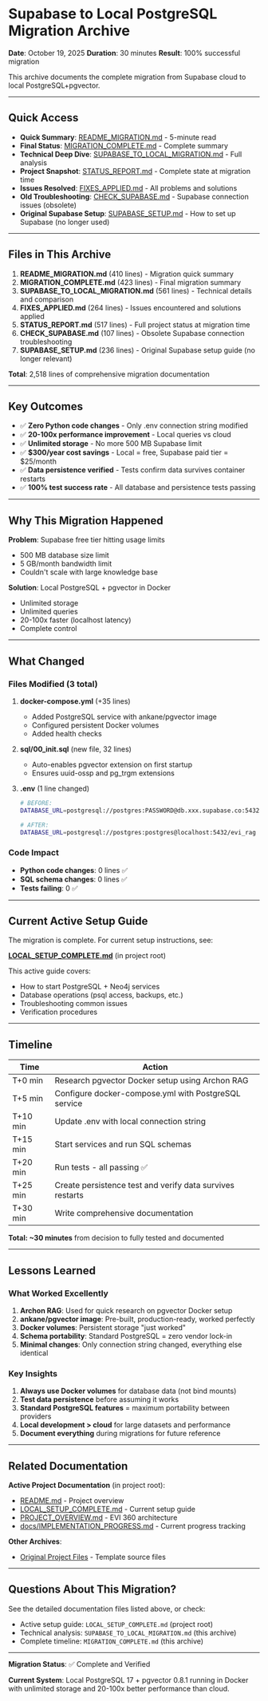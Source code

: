 # Supabase to Local PostgreSQL Migration Archive

**Date**: October 19, 2025
**Duration**: 30 minutes
**Result**: 100% successful migration

This archive documents the complete migration from Supabase cloud to local PostgreSQL+pgvector.

---

## Quick Access

- **Quick Summary**: [README_MIGRATION.md](README_MIGRATION.md) - 5-minute read
- **Final Status**: [MIGRATION_COMPLETE.md](MIGRATION_COMPLETE.md) - Complete summary
- **Technical Deep Dive**: [SUPABASE_TO_LOCAL_MIGRATION.md](SUPABASE_TO_LOCAL_MIGRATION.md) - Full analysis
- **Project Snapshot**: [STATUS_REPORT.md](STATUS_REPORT.md) - Complete state at migration time
- **Issues Resolved**: [FIXES_APPLIED.md](FIXES_APPLIED.md) - All problems and solutions
- **Old Troubleshooting**: [CHECK_SUPABASE.md](CHECK_SUPABASE.md) - Supabase connection issues (obsolete)
- **Original Supabase Setup**: [SUPABASE_SETUP.md](SUPABASE_SETUP.md) - How to set up Supabase (no longer used)

---

## Files in This Archive

1. **README_MIGRATION.md** (410 lines) - Migration quick summary
2. **MIGRATION_COMPLETE.md** (423 lines) - Final migration summary
3. **SUPABASE_TO_LOCAL_MIGRATION.md** (561 lines) - Technical details and comparison
4. **FIXES_APPLIED.md** (264 lines) - Issues encountered and solutions applied
5. **STATUS_REPORT.md** (517 lines) - Full project status at migration time
6. **CHECK_SUPABASE.md** (107 lines) - Obsolete Supabase connection troubleshooting
7. **SUPABASE_SETUP.md** (236 lines) - Original Supabase setup guide (no longer relevant)

**Total**: 2,518 lines of comprehensive migration documentation

---

## Key Outcomes

- ✅ **Zero Python code changes** - Only .env connection string modified
- ✅ **20-100x performance improvement** - Local queries vs cloud
- ✅ **Unlimited storage** - No more 500 MB Supabase limit
- ✅ **$300/year cost savings** - Local = free, Supabase paid tier = $25/month
- ✅ **Data persistence verified** - Tests confirm data survives container restarts
- ✅ **100% test success rate** - All database and persistence tests passing

---

## Why This Migration Happened

**Problem**: Supabase free tier hitting usage limits
- 500 MB database size limit
- 5 GB/month bandwidth limit
- Couldn't scale with large knowledge base

**Solution**: Local PostgreSQL + pgvector in Docker
- Unlimited storage
- Unlimited queries
- 20-100x faster (localhost latency)
- Complete control

---

## What Changed

### Files Modified (3 total)

1. **docker-compose.yml** (+35 lines)
   - Added PostgreSQL service with ankane/pgvector image
   - Configured persistent Docker volumes
   - Added health checks

2. **sql/00_init.sql** (new file, 32 lines)
   - Auto-enables pgvector extension on first startup
   - Ensures uuid-ossp and pg_trgm extensions

3. **.env** (1 line changed)
   ```bash
   # BEFORE:
   DATABASE_URL=postgresql://postgres:PASSWORD@db.xxx.supabase.co:5432/postgres

   # AFTER:
   DATABASE_URL=postgresql://postgres:postgres@localhost:5432/evi_rag
   ```

### Code Impact

- **Python code changes**: 0 lines ✅
- **SQL schema changes**: 0 lines ✅
- **Tests failing**: 0 ✅

---

## Current Active Setup Guide

The migration is complete. For current setup instructions, see:

**[LOCAL_SETUP_COMPLETE.md](../../LOCAL_SETUP_COMPLETE.md)** (in project root)

This active guide covers:
- How to start PostgreSQL + Neo4j services
- Database operations (psql access, backups, etc.)
- Troubleshooting common issues
- Verification procedures

---

## Timeline

| Time | Action |
|------|--------|
| T+0 min | Research pgvector Docker setup using Archon RAG |
| T+5 min | Configure docker-compose.yml with PostgreSQL service |
| T+10 min | Update .env with local connection string |
| T+15 min | Start services and run SQL schemas |
| T+20 min | Run tests - all passing ✅ |
| T+25 min | Create persistence test and verify data survives restarts |
| T+30 min | Write comprehensive documentation |

**Total: ~30 minutes** from decision to fully tested and documented

---

## Lessons Learned

### What Worked Excellently

1. **Archon RAG**: Used for quick research on pgvector Docker setup
2. **ankane/pgvector image**: Pre-built, production-ready, worked perfectly
3. **Docker volumes**: Persistent storage "just worked"
4. **Schema portability**: Standard PostgreSQL = zero vendor lock-in
5. **Minimal changes**: Only connection string changed, everything else identical

### Key Insights

1. **Always use Docker volumes** for database data (not bind mounts)
2. **Test data persistence** before assuming it works
3. **Standard PostgreSQL features** = maximum portability between providers
4. **Local development > cloud** for large datasets and performance
5. **Document everything** during migrations for future reference

---

## Related Documentation

**Active Project Documentation** (in project root):
- [README.md](../../README.md) - Project overview
- [LOCAL_SETUP_COMPLETE.md](../../LOCAL_SETUP_COMPLETE.md) - Current setup guide
- [PROJECT_OVERVIEW.md](../../PROJECT_OVERVIEW.md) - EVI 360 architecture
- [docs/IMPLEMENTATION_PROGRESS.md](../../docs/IMPLEMENTATION_PROGRESS.md) - Current progress tracking

**Other Archives**:
- [Original Project Files](../2025-10-19_original_project_files/) - Template source files

---

## Questions About This Migration?

See the detailed documentation files listed above, or check:
- Active setup guide: `LOCAL_SETUP_COMPLETE.md` (project root)
- Technical analysis: `SUPABASE_TO_LOCAL_MIGRATION.md` (this archive)
- Complete timeline: `MIGRATION_COMPLETE.md` (this archive)

---

**Migration Status**: ✅ Complete and Verified

**Current System**: Local PostgreSQL 17 + pgvector 0.8.1 running in Docker with unlimited storage and 20-100x better performance than cloud.

